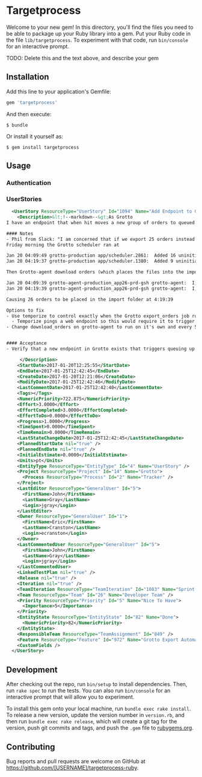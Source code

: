 # Targetprocess

Welcome to your new gem! In this directory, you'll find the files you need to be able to package up your Ruby library into a gem. Put your Ruby code in the file `lib/targetprocess`. To experiment with that code, run `bin/console` for an interactive prompt.

TODO: Delete this and the text above, and describe your gem

## Installation

Add this line to your application's Gemfile:

```ruby
gem 'targetprocess'
```

And then execute:

    $ bundle

Or install it yourself as:

    $ gem install targetprocess

## Usage

### Authentication

### UserStories

```xml
  <UserStory ResourceType="UserStory" Id="1094" Name="Add Endpoint to Grotto for Exporting Orders">
    <Description>&lt;!--markdown--&gt;As Grotto
I have an endpoint that when hit moves a new group of orders to queued

#### Notes
- Phil from Slack: "I am concerned that if we export 25 orders instead of 17, Grossman will not finish the 25 before the next window of orders is available meaning that I will only get 25 orders into Grossman every 20 minutes instead of 17 every ten."
Friday morning the Grotto scheduler ran at

Jan 20 04:09:49 grotto-production app/scheduler.2861:  Added 16 uninitiated orders to the export queue
Jan 20 04:19:37 grotto-production app/scheduler.1380:  Added 9 uninitiated orders to the export queue

Then Grotto-agent download orders (which places the files into the import folder for Grossman) ran at

Jan 20 04:09:39 grotto-agent-production_app26-prd-gsh grotto-agent:  I, [2017-01-20T04:10:03.463761 #31150]  INFO -- : Executing download_orders
Jan 20 04:19:39 grotto-agent-production_app26-prd-gsh grotto-agent:  I, [2017-01-20T04:20:03.464116 #31705]  INFO -- : Executing download_orders

Causing 26 orders to be placed in the import folder at 4:19:39

Options to fix
- Use temporize to control exactly when the Grotto export_orders job runs
  - Temporize pings a web endpoint so this would require it to trigger a background job
- Change download_orders on grotto-agent to run on it's own and every 5 minutes


#### Acceptance
- Verify that a new endpoint in Grotto exists that triggers queuing up the next batch of orders for export

	 </Description>
    <StartDate>2017-01-20T12:25:55</StartDate>
    <EndDate>2017-01-25T12:42:45</EndDate>
    <CreateDate>2017-01-20T12:21:06</CreateDate>
    <ModifyDate>2017-01-25T12:42:46</ModifyDate>
    <LastCommentDate>2017-01-25T12:42:40</LastCommentDate>
    <Tags></Tags>
    <NumericPriority>722.875</NumericPriority>
    <Effort>3.0000</Effort>
    <EffortCompleted>3.0000</EffortCompleted>
    <EffortToDo>0.0000</EffortToDo>
    <Progress>1.0000</Progress>
    <TimeSpent>0.0000</TimeSpent>
    <TimeRemain>0.0000</TimeRemain>
    <LastStateChangeDate>2017-01-25T12:42:45</LastStateChangeDate>
    <PlannedStartDate nil="true" />
    <PlannedEndDate nil="true" />
    <InitialEstimate>0.0000</InitialEstimate>
    <Units>pt</Units>
    <EntityType ResourceType="EntityType" Id="4" Name="UserStory" />
    <Project ResourceType="Project" Id="14" Name="Grotto">
      <Process ResourceType="Process" Id="2" Name="Tracker" />
    </Project>
    <LastEditor ResourceType="GeneralUser" Id="5">
      <FirstName>John</FirstName>
      <LastName>Gray</LastName>
      <Login>jgray</Login>
    </LastEditor>
    <Owner ResourceType="GeneralUser" Id="1">
      <FirstName>Eric</FirstName>
      <LastName>Cranston</LastName>
      <Login>ecranston</Login>
    </Owner>
    <LastCommentedUser ResourceType="GeneralUser" Id="5">
      <FirstName>John</FirstName>
      <LastName>Gray</LastName>
      <Login>jgray</Login>
    </LastCommentedUser>
    <LinkedTestPlan nil="true" />
    <Release nil="true" />
    <Iteration nil="true" />
    <TeamIteration ResourceType="TeamIteration" Id="1083" Name="Sprint #2" />
    <Team ResourceType="Team" Id="26" Name="Developer Team" />
    <Priority ResourceType="Priority" Id="5" Name="Nice To Have">
      <Importance>5</Importance>
    </Priority>
    <EntityState ResourceType="EntityState" Id="82" Name="Done">
      <NumericPriority>82</NumericPriority>
    </EntityState>
    <ResponsibleTeam ResourceType="TeamAssignment" Id="849" />
    <Feature ResourceType="Feature" Id="972" Name="Grotto Export Automation" />
    <CustomFields />
  </UserStory>
 ```

## Development

After checking out the repo, run `bin/setup` to install dependencies. Then, run `rake spec` to run the tests. You can also run `bin/console` for an interactive prompt that will allow you to experiment.

To install this gem onto your local machine, run `bundle exec rake install`. To release a new version, update the version number in `version.rb`, and then run `bundle exec rake release`, which will create a git tag for the version, push git commits and tags, and push the `.gem` file to [rubygems.org](https://rubygems.org).

## Contributing

Bug reports and pull requests are welcome on GitHub at https://github.com/[USERNAME]/targetprocess-ruby.

